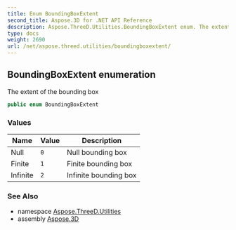 ```yaml
---
title: Enum BoundingBoxExtent
second_title: Aspose.3D for .NET API Reference
description: Aspose.ThreeD.Utilities.BoundingBoxExtent enum. The extent of the bounding box
type: docs
weight: 2690
url: /net/aspose.threed.utilities/boundingboxextent/
---
```

## BoundingBoxExtent enumeration

The extent of the bounding box

```csharp
public enum BoundingBoxExtent
```

### Values

| Name | Value | Description |
| --- | --- | --- |
| Null | `0` | Null bounding box |
| Finite | `1` | Finite bounding box |
| Infinite | `2` | Infinite bounding box |

### See Also

* namespace [Aspose.ThreeD.Utilities](../../aspose.threed.utilities/)
* assembly [Aspose.3D](../../)


